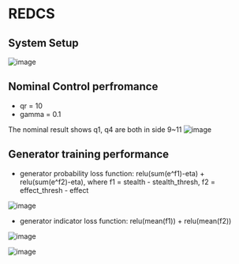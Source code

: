 # REDCS

## System Setup
![image](https://user-images.githubusercontent.com/36635562/189228816-7d4a9958-572a-47a3-b1d5-d6b247a56d4d.png)

## Nominal Control perfromance
- qr = 10
- gamma = 0.1

The nominal result shows q1, q4 are both in side 9~11
![image](https://user-images.githubusercontent.com/36635562/189228878-6ed44c0b-05ac-473e-998d-39dad19130b9.png)

## Generator training performance
- generator probability loss function: relu(sum(e^f1)-eta) + relu(sum(e^f2)-eta), where f1 = stealth - stealth_thresh, f2 = effect_thresh - effect 

![image](https://user-images.githubusercontent.com/72170474/190227950-486f2214-cc93-43f3-9246-c0550063ac15.png)

- generator indicator loss function: relu(mean(f1)) + relu(mean(f2))

![image](https://user-images.githubusercontent.com/72170474/190228640-ff6e60de-7d63-4628-8adf-7d6a15b9701a.png)

![image](https://user-images.githubusercontent.com/72170474/190228728-2b21dd22-8208-48a2-8a90-7fa69c406cb5.png)

